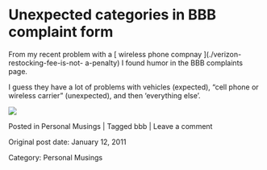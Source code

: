 # Unexpected categories in BBB complaint form

From my recent problem with a [ wireless phone compnay
](./verizon-restocking-fee-is-not-
a-penalty) I found humor in the BBB complaints page.

I guess they have a lot of problems with vehicles (expected), “cell phone or
wireless carrier” (unexpected), and then ‘everything else’.

![](/images/bbb.png)

Posted in Personal Musings | Tagged bbb | Leave a comment 


Original post date: January 12, 2011

Category: Personal Musings